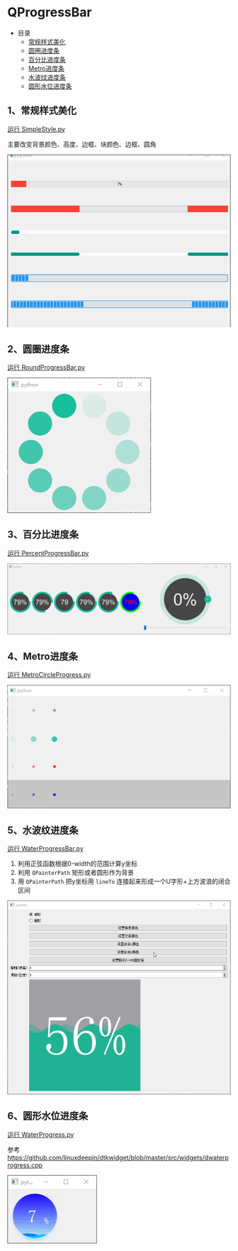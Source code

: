 # QProgressBar

- 目录
  - [常规样式美化](#1常规样式美化)
  - [圆圈进度条](#2圆圈进度条)
  - [百分比进度条](#3百分比进度条)
  - [Metro进度条](#4Metro进度条)
  - [水波纹进度条](#5水波纹进度条)
  - [圆形水位进度条](#6圆形水位进度条)

## 1、常规样式美化
[运行 SimpleStyle.py](SimpleStyle.py)

主要改变背景颜色、高度、边框、块颜色、边框、圆角

![SimpleStyle](ScreenShot/SimpleStyle.gif)

## 2、圆圈进度条
[运行 RoundProgressBar.py](RoundProgressBar.py)

![RoundProgressBar](ScreenShot/RoundProgressBar.gif)

## 3、百分比进度条
[运行 PercentProgressBar.py](PercentProgressBar.py)

![PercentProgressBar](ScreenShot/PercentProgressBar.gif)

## 4、Metro进度条
[运行 MetroCircleProgress.py](MetroCircleProgress.py)

![MetroCircleProgress](ScreenShot/MetroCircleProgress.gif)

## 5、水波纹进度条
[运行 WaterProgressBar.py](WaterProgressBar.py)

1. 利用正弦函数根据0-width的范围计算y坐标
2. 利用 `QPainterPath` 矩形或者圆形作为背景
3. 用 `QPainterPath` 把y坐标用 `lineTo` 连接起来形成一个U字形+上方波浪的闭合区间

![WaterProgressBar](ScreenShot/WaterProgressBar.gif)

## 6、圆形水位进度条
[运行 WaterProgress.py](WaterProgress.py)

参考 https://github.com/linuxdeepin/dtkwidget/blob/master/src/widgets/dwaterprogress.cpp

![WaterProgressBar](ScreenShot/WaterProgress.gif)
